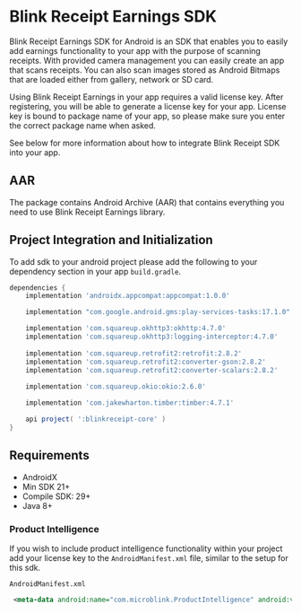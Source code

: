 # Blink Receipt Earnings SDK

Blink Receipt Earnings SDK for Android is an SDK that enables you to easily add earnings functionality to your app with the purpose of scanning receipts. With provided camera management you can easily create an app that scans receipts. You can also scan images stored as Android Bitmaps that are loaded either from gallery, network or SD card.

Using Blink Receipt Earnings in your app requires a valid license key.  After registering, you will be able to generate a license key for your app. License key is bound to package name of your app, so please make sure you enter the correct package name when asked.

See below for more information about how to integrate Blink Receipt SDK into your app.

## AAR
The package contains Android Archive (AAR) that contains everything you need to use Blink Receipt Earnings library.

## <a name=intro></a> Project Integration and Initialization
To add sdk to your android project please add the following to your dependency section in your app `build.gradle`.

```groovy
dependencies {
    implementation 'androidx.appcompat:appcompat:1.0.0'

    implementation "com.google.android.gms:play-services-tasks:17.1.0"

    implementation 'com.squareup.okhttp3:okhttp:4.7.0'
    implementation 'com.squareup.okhttp3:logging-interceptor:4.7.0'
    
    implementation 'com.squareup.retrofit2:retrofit:2.8.2'
    implementation 'com.squareup.retrofit2:converter-gson:2.8.2'
    implementation 'com.squareup.retrofit2:converter-scalars:2.8.2'
    
    implementation 'com.squareup.okio:okio:2.6.0'

    implementation 'com.jakewharton.timber:timber:4.7.1'

    api project( ':blinkreceipt-core' )
}
```

## <a name=requirements></a> Requirements
- AndroidX
- Min SDK 21+
- Compile SDK: 29+
- Java 8+

### Product Intelligence  
If you wish to include product intelligence functionality within your project add your license key to the `AndroidManifest.xml` file, similar to the setup for this sdk.  
  
`AndroidManifest.xml`  
```xml 
 <meta-data android:name="com.microblink.ProductIntelligence" android:value="PRODUCT INTELLIGENCE KEY" />
``` 